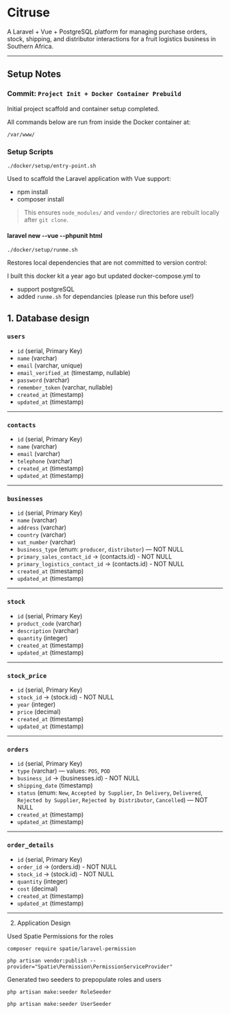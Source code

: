 # Citruse

A Laravel + Vue + PostgreSQL platform for managing purchase orders, stock, shipping, and distributor interactions for a fruit logistics business in Southern Africa.

---

## Setup Notes

### Commit: `Project Init + Docker Container Prebuild`

Initial project scaffold and container setup completed.

All commands below are run from inside the Docker container at:

`/var/www/`

### Setup Scripts

`./docker/setup/entry-point.sh`

Used to scaffold the Laravel application with Vue support:
- npm install
- composer install

> This ensures `node_modules/` and `vendor/` directories are rebuilt locally after `git clone`.

#### laravel new --vue --phpunit html

`./docker/setup/runme.sh`

Restores local dependencies that are not committed to version control:

I built this docker kit a year ago but updated docker-compose.yml to 
- support postgreSQL
- added `runme.sh` for dependancies (please run this before use!)

## 1. Database design

### `users`
- `id` (serial, Primary Key)
- `name` (varchar)
- `email` (varchar, unique)
- `email_verified_at` (timestamp, nullable)
- `password` (varchar)
- `remember_token` (varchar, nullable)
- `created_at` (timestamp)
- `updated_at` (timestamp)

---

### `contacts`
- `id` (serial, Primary Key)
- `name` (varchar)
- `email` (varchar)
- `telephone` (varchar)
- `created_at` (timestamp)
- `updated_at` (timestamp)

---

### `businesses`
- `id` (serial, Primary Key)
- `name` (varchar)
- `address` (varchar)
- `country` (varchar)
- `vat_number` (varchar)
- `business_type` (enum: `producer`, `distributor`) — NOT NULL
- `primary_sales_contact_id` -> (contacts.id) - NOT NULL
- `primary_logistics_contact_id` -> (contacts.id) - NOT NULL
- `created_at` (timestamp)
- `updated_at` (timestamp)

---

### `stock`
- `id` (serial, Primary Key)
- `product_code` (varchar)
- `description` (varchar)
- `quantity` (integer)
- `created_at` (timestamp)
- `updated_at` (timestamp)

---

### `stock_price`
- `id` (serial, Primary Key)
- `stock_id` -> (stock.id) - NOT NULL
- `year` (integer)
- `price` (decimal)
- `created_at` (timestamp)
- `updated_at` (timestamp)

---

### `orders`
- `id` (serial, Primary Key)
- `type` (varchar) — values: `POS`, `POD`
- `business_id` -> (businesses.id) - NOT NULL
- `shipping_date` (timestamp)
- `status` (enum: `New`, `Accepted by Supplier`, `In Delivery`, `Delivered`, `Rejected by Supplier`, `Rejected by Distributor`, `Cancelled`) — NOT NULL
- `created_at` (timestamp)
- `updated_at` (timestamp)

---

### `order_details`
- `id` (serial, Primary Key)
- `order_id` -> (orders.id) - NOT NULL
- `stock_id` -> (stock.id) - NOT NULL
- `quantity` (integer)
- `cost` (decimal)
- `created_at` (timestamp)
- `updated_at` (timestamp)

---

2. Application Design

Used Spatie Permissions for the roles

`composer require spatie/laravel-permission`

`php artisan vendor:publish --provider="Spatie\Permission\PermissionServiceProvider"`

Generated two seeders to prepopulate roles and users

`php artisan make:seeder RoleSeeder`

`php artisan make:seeder UserSeeder`

